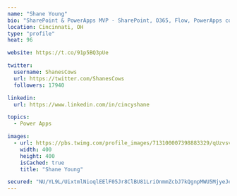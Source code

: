 ```yaml
---
name: "Shane Young"
bio: "SharePoint & PowerApps MVP - SharePoint, O365, Flow, PowerApps consulting? @PowerApps911 | Pure Snark? You found it."
location: Cincinnati, OH
type: "profile"
heat: 96

website: https://t.co/91p5BQ3pUe

twitter:
  username: ShanesCows
  url: https://twitter.com/ShanesCows
  followers: 17940

linkedin:
  url: https://www.linkedin.com/in/cincyshane

topics:
  - Power Apps

images:
  - url: https://pbs.twimg.com/profile_images/713100007398883329/qUzvsvQ3_400x400.jpg
    width: 400
    height: 400
    isCached: true
    title: "Shane Young"

secured: "NU/YL9L/UixtmlNioqlEElF05Jr8ClBU81LriOnmmZcbJ7kQgnpMWU5MjyeJeDb8OsSEw5BjuZlp7F2a2/G/PH3ABYkyubfNvqYAjX+nNxCDM+cGJo9FhFxllFO5FvIcw5v2RcA3yU9NJ1FJs+sM4HoZFQuN2DumqRMhg4QUlRPDRYOMXTTiZ4W5+ho7IqAjaMkc4QwLAQ/OdWHRhs1qkj1FLYSiSIGn2x/Iyc0Un4RfasKTjnbN+9NXtY6rMu4iDo0AjUQ03EFcbSID4Q4EbyVli08PUBQKmu3V8xkOxf1PVt2SdpXZWffT2g2PPU1/jRBLSH4EpNnOEh1CcksDAI5NvkHR7JxaCd+ne3QPE2oNF2RWKm2B0hej39uyDuhY44bHNr9dnu4SUprxCzHQwwzNoarNKxNAI3BWDYMdZA0=;3p8pNwZjKbbu3L8H9FVTLw=="
---
```


